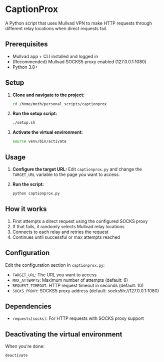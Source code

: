 # CaptionProx

A Python script that uses Mullvad VPN to make HTTP requests through different relay locations when direct requests fail.

## Prerequisites

- Mullvad app + CLI installed and logged in
- (Recommended) Mullvad SOCKS5 proxy enabled (127.0.0.1:1080)
- Python 3.8+

## Setup

1. **Clone and navigate to the project:**
   ```bash
   cd /home/moth/personal_scripts/captionprox
   ```

2. **Run the setup script:**
   ```bash
   ./setup.sh
   ```

3. **Activate the virtual environment:**
   ```bash
   source venv/bin/activate
   ```

## Usage

1. **Configure the target URL:**
   Edit `captionprox.py` and change the `TARGET_URL` variable to the page you want to access.

2. **Run the script:**
   ```bash
   python captionprox.py
   ```

## How it works

1. First attempts a direct request using the configured SOCKS proxy
2. If that fails, it randomly selects Mullvad relay locations
3. Connects to each relay and retries the request
4. Continues until successful or max attempts reached

## Configuration

Edit the configuration section in `captionprox.py`:

- `TARGET_URL`: The URL you want to access
- `MAX_ATTEMPTS`: Maximum number of attempts (default: 6)
- `REQUEST_TIMEOUT`: HTTP request timeout in seconds (default: 10)
- `SOCKS_PROXY`: SOCKS5 proxy address (default: socks5h://127.0.0.1:1080)

## Dependencies

- `requests[socks]`: For HTTP requests with SOCKS proxy support

## Deactivating the virtual environment

When you're done:
```bash
deactivate
```
